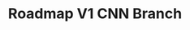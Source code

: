 ---
title: "Roadmap V1 CNN Branch"
excerpt: "CNN Nodes<br/><img src='../images/Roadmap-CNN-v1.svg'>"
collection: perturbation
---